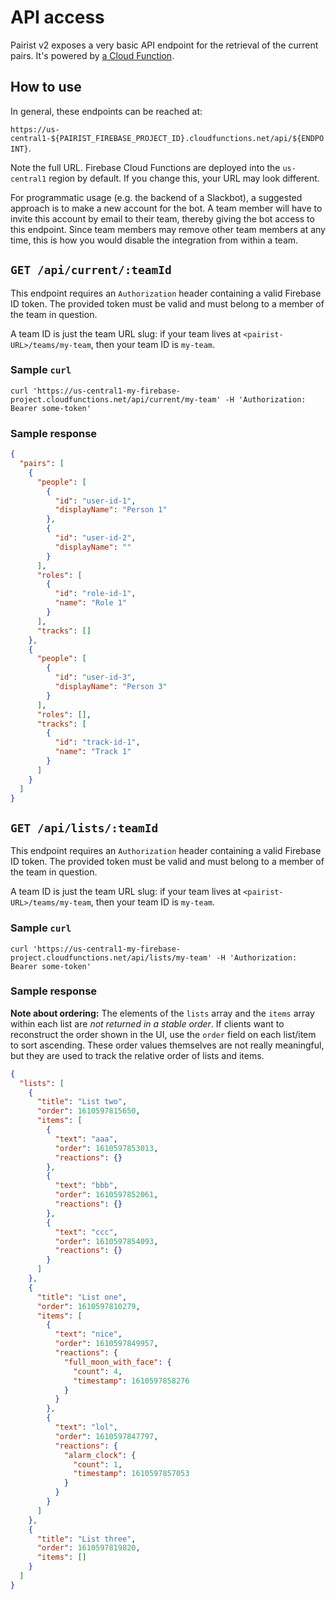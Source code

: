 # API access

Pairist v2 exposes a very basic API endpoint for the retrieval of the current pairs. It's powered by [a Cloud Function](../functions/api.ts).

## How to use

In general, these endpoints can be reached at:

`https://us-central1-${PAIRIST_FIREBASE_PROJECT_ID}.cloudfunctions.net/api/${ENDPOINT}`.

Note the full URL. Firebase Cloud Functions are deployed into the `us-central1` region by default. If you change this, your URL may look different.

For programmatic usage (e.g. the backend of a Slackbot), a suggested approach is to make a new account for the bot. A team member will have to invite this account by email to their team, thereby giving the bot access to this endpoint. Since team members may remove other team members at any time, this is how you would disable the integration from within a team.

## `GET /api/current/:teamId`

This endpoint requires an `Authorization` header containing a valid Firebase ID token. The provided token must be valid and must belong to a member of the team in question.

A team ID is just the team URL slug: if your team lives at `<pairist-URL>/teams/my-team`, then your team ID is `my-team`.

### Sample `curl`

```
curl 'https://us-central1-my-firebase-project.cloudfunctions.net/api/current/my-team' -H 'Authorization: Bearer some-token'
```

### Sample response

```json
{
  "pairs": [
    {
      "people": [
        {
          "id": "user-id-1",
          "displayName": "Person 1"
        },
        {
          "id": "user-id-2",
          "displayName": ""
        }
      ],
      "roles": [
        {
          "id": "role-id-1",
          "name": "Role 1"
        }
      ],
      "tracks": []
    },
    {
      "people": [
        {
          "id": "user-id-3",
          "displayName": "Person 3"
        }
      ],
      "roles": [],
      "tracks": [
        {
          "id": "track-id-1",
          "name": "Track 1"
        }
      ]
    }
  ]
}
```

## `GET /api/lists/:teamId`

This endpoint requires an `Authorization` header containing a valid Firebase ID token. The provided token must be valid and must belong to a member of the team in question.

A team ID is just the team URL slug: if your team lives at `<pairist-URL>/teams/my-team`, then your team ID is `my-team`.

### Sample `curl`

```
curl 'https://us-central1-my-firebase-project.cloudfunctions.net/api/lists/my-team' -H 'Authorization: Bearer some-token'
```

### Sample response

**Note about ordering:** The elements of the `lists` array and the `items` array within each list are _not returned in a stable order_. If clients want to reconstruct the order shown in the UI, use the `order` field on each list/item to sort ascending. These order values themselves are not really meaningful, but they are used to track the relative order of lists and items.

```json
{
  "lists": [
    {
      "title": "List two",
      "order": 1610597815650,
      "items": [
        {
          "text": "aaa",
          "order": 1610597853013,
          "reactions": {}
        },
        {
          "text": "bbb",
          "order": 1610597852061,
          "reactions": {}
        },
        {
          "text": "ccc",
          "order": 1610597854093,
          "reactions": {}
        }
      ]
    },
    {
      "title": "List one",
      "order": 1610597810279,
      "items": [
        {
          "text": "nice",
          "order": 1610597849957,
          "reactions": {
            "full_moon_with_face": {
              "count": 4,
              "timestamp": 1610597858276
            }
          }
        },
        {
          "text": "lol",
          "order": 1610597847797,
          "reactions": {
            "alarm_clock": {
              "count": 1,
              "timestamp": 1610597857053
            }
          }
        }
      ]
    },
    {
      "title": "List three",
      "order": 1610597819820,
      "items": []
    }
  ]
}
```
